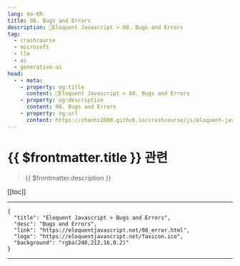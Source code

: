 ```yaml
---
lang: ko-KR
title: 08. Bugs and Errors
description: 🧶Eloquent Javascript > 08. Bugs and Errors
tag: 
  - crashcourse
  - microsoft
  - llm
  - ai
  - generative-ai
head:
  - - meta:
    - property: og:title
      content: 🧶Eloquent Javascript > 08. Bugs and Errors
    - property: og:description
      content: 08. Bugs and Errors
    - property: og:url
      content: https://chanhi2000.github.io/crashcourse/js/eloquent-javascript/08.html
---
```


# {{ $frontmatter.title }} 관련

> {{ $frontmatter.description }}

[[toc]]

---

```component VPCard
{
  "title": "Eloquent Javascript > Bugs and Errors",
  "desc": "Bugs and Errors",
  "link": "https://eloquentjavascript.net/08_error.html",
  "logo": "https://eloquentjavascript.net/favicon.ico",
  "background": "rgba(248,212,16,0.2)"
}
```

---

<TagLinks />